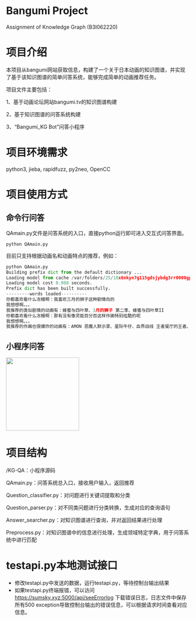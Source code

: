 # Bangumi Project

Assignment of Knowledge Graph (B3I062220)

# 项目介绍

本项目从bangumi网站获取信息，构建了一个关于日本动画的知识图谱，并实现了基于该知识图谱的简单问答系统，能够完成简单的动画推荐任务。

项目文件主要包括：

1、基于动画论坛网站bangumi.tv的知识图谱构建

2、基于知识图谱的问答系统构建

3、“Bangumi_KG Bot”问答小程序

# 项目环境需求

python3, jieba, rapidfuzz, py2neo, OpenCC

# 项目使用方式

## 命令行问答
QAmain.py文件是问答系统的入口，直接python运行即可进入交互式问答界面。

```python QAmain.py```

目前只支持根据动画名和动画特点的推荐，例如：

```python
python QAmain.py
Building prefix dict from the default dictionary ...
Loading model from cache /var/folders/25/18x6nkyn7g115gdsjybdg3rr0000gp/T/jieba.cache
Loading model cost 0.988 seconds.
Prefix dict has been built successfully.
---------words loaded----------
你都喜欢看什么冻鳗啊：我喜欢三月的狮子这种剧情向的
我想想啊。。。
我推荐的类似剧情的动画有：蜂蜜与四叶草、3月的狮子 第二季、蜂蜜与四叶草II
你都喜欢看什么冻鳗啊：那有没有像灵能百分百这样作画特别炫酷的呢
我想想啊。。。
我推荐的作画也很爆炸的动画有：AMON 恶魔人默示录、星际牛仔、血界战线 王者餐厅的王者、老人Z、巴哈姆特之怒 GENESIS、Daicon4 开幕动画、东京喰种 JACK
```

## 小程序问答
<img src='https://s3.ax1x.com/2020/12/22/rD8QoV.md.png' style='width:200px' />

# 项目结构

/KG-QA：小程序源码

QAmain.py：问答系统总入口，接收用户输入，返回推荐

Question_classifier.py：对问题进行关键词提取和分类

Question_parser.py：对不同类问题进行分类转换，生成对应的查询语句

Answer_searcher.py：对知识图谱进行查询，并对返回结果进行处理

Preprocess.py：对知识图谱中的信息进行处理，生成领域特定字典，用于问答系统中进行匹配

# testapi.py本地测试接口
* 修改testapi.py中发送的数据，运行testapi.py，等待控制台输出结果
* 如果testapi.py终端报错，可以访问 https://sumsky.xyz:5000/api/seeErrorlog 下载错误日志，日志文件中保存所有500 exception导致控制台输出的错误信息，可以根据请求时间查看对应信息。
